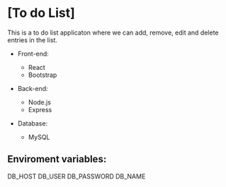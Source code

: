 # [To do List]

This is a to do list applicaton where we can add, remove, edit and delete entries in the list.

- Front-end:
  - React
  - Bootstrap

- Back-end:
  - Node.js
  - Express
 
- Database:
  - MySQL
  
 

## Enviroment variables:
DB_HOST
DB_USER 
DB_PASSWORD 
DB_NAME


